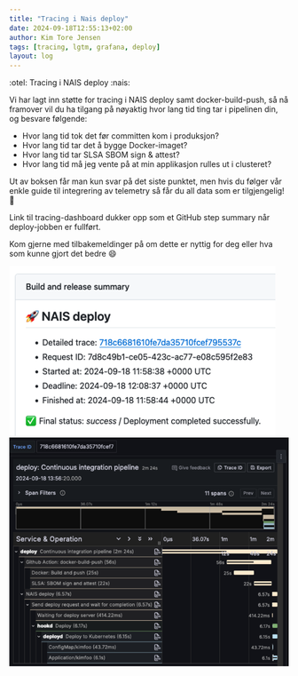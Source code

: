 ```yaml
---
title: "Tracing i Nais deploy"
date: 2024-09-18T12:55:13+02:00
author: Kim Tore Jensen
tags: [tracing, lgtm, grafana, deploy]
layout: log
---
```


:otel: Tracing i NAIS deploy :nais:

Vi har lagt inn støtte for tracing i NAIS deploy samt docker-build-push, så nå framover vil du ha tilgang på nøyaktig hvor lang tid ting tar i pipelinen din, og besvare følgende:

- Hvor lang tid tok det før committen kom i produksjon?
- Hvor lang tid tar det å bygge Docker-imaget?
- Hvor lang tid tar SLSA SBOM sign & attest?
- Hvor lang tid må jeg vente på at min applikasjon rulles ut i clusteret?

Ut av boksen får man kun svar på det siste punktet, men hvis du følger vår enkle guide til integrering av telemetry så får du all data som er tilgjengelig! :rocket:

Link til tracing-dashboard dukker opp som et GitHub step summary når deploy-jobben er fullført.

Kom gjerne med tilbakemeldinger på om dette er nyttig for deg eller hva som kunne gjort det bedre :smile:

<img class="illustration" src="./images/2024-09-18-tracing-i-nais-deploy-1.png" alt=""/>

<img class="illustration" src="./images/2024-09-18-tracing-i-nais-deploy-2.png" alt=""/>
